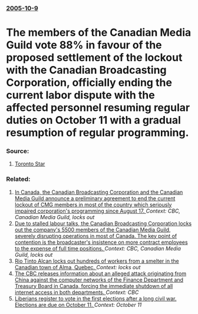 ### [2005-10-9](/news/2005/10/9/index.md)

#  The members of the Canadian Media Guild vote 88% in favour of the proposed settlement of the lockout with the Canadian Broadcasting Corporation, officially ending the current labor dispute with the affected personnel resuming regular duties on October 11 with a gradual resumption of regular programming. 




### Source:

1. [Toronto Star](http://www.thestar.com/NASApp/cs/ContentServer?pagename=thestar/Layout/Article_Type1&c=Article&cid=1128873664992&call_pageid=968332188492&col=968793972154&t=TS_Home&DPL=IvsNDS%2f7ChAX&tacodalogin=yes)

### Related:

1. [ In Canada, the Canadian Broadcasting Corporation and the Canadian Media Guild announce a preliminary agreement to end the current lockout of CMG members in most of the country which seriously impaired corporation's programming since August 17. ](/news/2005/10/3/in-canada-the-canadian-broadcasting-corporation-and-the-canadian-media-guild-announce-a-preliminary-agreement-to-end-the-current-lockout-o.md) _Context: CBC, Canadian Media Guild, locks out_
2. [ Due to stalled labour talks, the Canadian Broadcasting Corporation locks out the company's 5500 members of the Canadian Media Guild, severely disrupting operations in most of Canada. The key point of contention is the broadcaster's insistence on more contract employees to the expense of full time positions. ](/news/2005/08/15/due-to-stalled-labour-talks-the-canadian-broadcasting-corporation-locks-out-the-company-s-5500-members-of-the-canadian-media-guild-severe.md) _Context: CBC, Canadian Media Guild, locks out_
3. [Rio Tinto Alcan locks out hundreds of workers from a smelter in the Canadian town of Alma, Quebec. ](/news/2012/01/1/rio-tinto-alcan-locks-out-hundreds-of-workers-from-a-smelter-in-the-canadian-town-of-alma-quebec.md) _Context: locks out_
4. [The CBC releases information about an alleged attack originating from China against the computer networks of the Finance Department and Treasury Board in Canada, forcing the immediate shutdown of all internet access in both departments. ](/news/2011/02/17/the-cbc-releases-information-about-an-alleged-attack-originating-from-china-against-the-computer-networks-of-the-finance-department-and-trea.md) _Context: CBC_
5. [ Liberians register to vote in the first elections after a long civil war. Elections are due on October 11. ](/news/2005/04/25/liberians-register-to-vote-in-the-first-elections-after-a-long-civil-war-elections-are-due-on-october-11.md) _Context: October 11_
